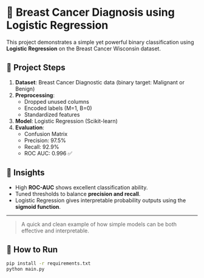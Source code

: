 # 🧠 Breast Cancer Diagnosis using Logistic Regression

This project demonstrates a simple yet powerful binary classification using **Logistic Regression** on the Breast Cancer Wisconsin dataset.

## 🚀 Project Steps

1. **Dataset**: Breast Cancer Diagnostic data (binary target: Malignant or Benign)
2. **Preprocessing**:
   - Dropped unused columns
   - Encoded labels (M=1, B=0)
   - Standardized features
3. **Model**: Logistic Regression (Scikit-learn)
4. **Evaluation**:
   - Confusion Matrix
   - Precision: 97.5%
   - Recall: 92.9%
   - ROC AUC: 0.996 ✅

## 🎯 Insights

- High **ROC-AUC** shows excellent classification ability.
- Tuned thresholds to balance **precision and recall**.
- Logistic Regression gives interpretable probability outputs using the **sigmoid function**.

---

> A quick and clean example of how simple models can be both effective and interpretable.

## 📁 How to Run

```bash
pip install -r requirements.txt
python main.py
